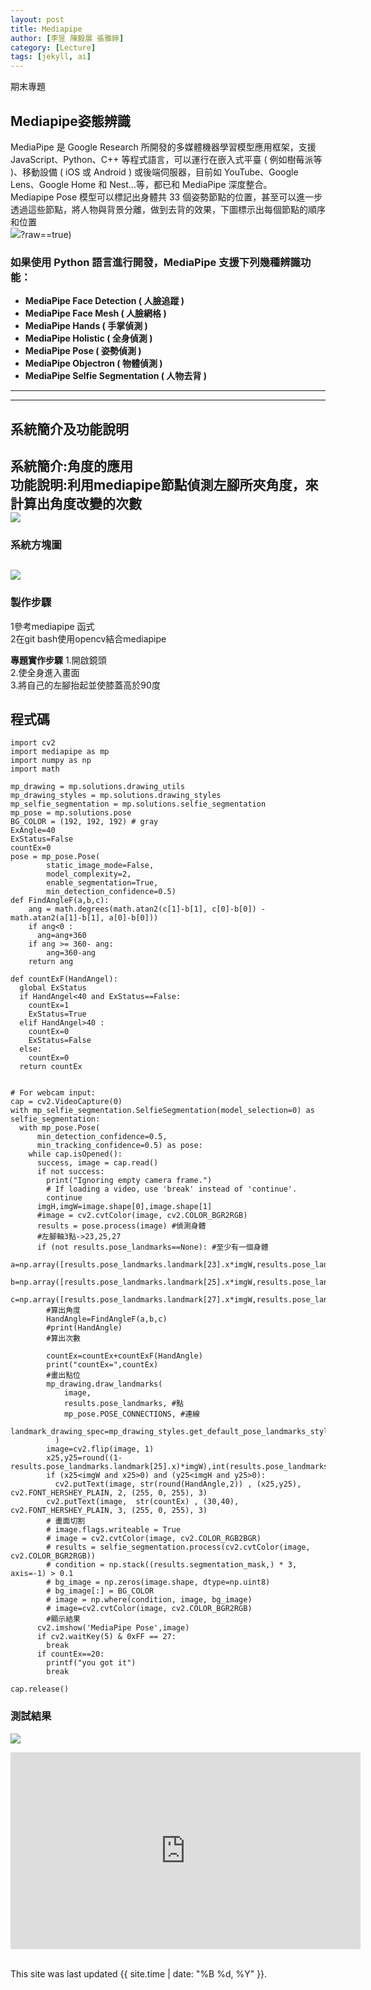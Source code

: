 ```yaml
---
layout: post
title: Mediapipe
author: [李昱 陳毅展 張雅婷]
category: [Lecture]
tags: [jekyll, ai]
---
```


期末專題

## Mediapipe姿態辨識
MediaPipe 是 Google Research 所開發的多媒體機器學習模型應用框架，支援 JavaScript、Python、C++ 等程式語言，可以運行在嵌入式平臺 ( 例如樹莓派等 )、移動設備 ( iOS 或 Android ) 或後端伺服器，目前如 YouTube、Google Lens、Google Home 和 Nest...等，都已和 MediaPipe 深度整合。<br>
Mediapipe Pose 模型可以標記出身體共 33 個姿勢節點的位置，甚至可以進一步透過這些節點，將人物與背景分離，做到去背的效果，下圖標示出每個節點的順序和位置 <br>
![](https://github.com/JULIA1021/AI-course/blob/gh-pages/images/4.jpg)?raw==true)
### 如果使用 Python 語言進行開發，MediaPipe 支援下列幾種辨識功能：
* **MediaPipe Face Detection ( 人臉追蹤 )**<br>
* **MediaPipe Face Mesh ( 人臉網格 )**<br>
* **MediaPipe Hands ( 手掌偵測 )**<br>
* **MediaPipe Holistic ( 全身偵測 )**<br>
* **MediaPipe Pose ( 姿勢偵測 )**<br>
* **MediaPipe Objectron ( 物體偵測 )**<br>
* **MediaPipe Selfie Segmentation ( 人物去背 )**<br>
---
---

## 系統簡介及功能說明
系統簡介:角度的應用   <br>
功能說明:利用mediapipe節點偵測左腳所夾角度，來計算出角度改變的次數   <br>
![](https://github.com/JULIA1021/AI-course/blob/gh-pages/images/2.jpg?raw==true)
---
### 系統方塊圖
![](https://github.com/JULIA1021/AI-course/blob/gh-pages/images/3.jpg?raw==true)
---
### 製作步驟
1參考mediapipe 函式<br>
2在git bash使用opencv結合mediapipe<br>


**專題實作步驟**
1.開啟鏡頭<br>
2.使全身進入畫面<br>
3.將自己的左腳抬起並使膝蓋高於90度<br>

## 程式碼
```
import cv2
import mediapipe as mp
import numpy as np
import math

mp_drawing = mp.solutions.drawing_utils
mp_drawing_styles = mp.solutions.drawing_styles
mp_selfie_segmentation = mp.solutions.selfie_segmentation
mp_pose = mp.solutions.pose
BG_COLOR = (192, 192, 192) # gray
ExAngle=40
ExStatus=False
countEx=0
pose = mp_pose.Pose(
        static_image_mode=False,
        model_complexity=2,
        enable_segmentation=True,
        min_detection_confidence=0.5)
def FindAngleF(a,b,c):    
    ang = math.degrees(math.atan2(c[1]-b[1], c[0]-b[0]) - math.atan2(a[1]-b[1], a[0]-b[0]))
    if ang<0 :
      ang=ang+360
    if ang >= 360- ang:
        ang=360-ang
    return ang

def countExF(HandAngel): 
  global ExStatus
  if HandAngel<40 and ExStatus==False:
    countEx=1
    ExStatus=True
  elif HandAngel>40 :
    countEx=0
    ExStatus=False
  else:
    countEx=0
  return countEx


# For webcam input:
cap = cv2.VideoCapture(0)
with mp_selfie_segmentation.SelfieSegmentation(model_selection=0) as selfie_segmentation:
  with mp_pose.Pose(
      min_detection_confidence=0.5,
      min_tracking_confidence=0.5) as pose:
    while cap.isOpened():
      success, image = cap.read()
      if not success:
        print("Ignoring empty camera frame.")
        # If loading a video, use 'break' instead of 'continue'.
        continue
      imgH,imgW=image.shape[0],image.shape[1]
      #image = cv2.cvtColor(image, cv2.COLOR_BGR2RGB)
      results = pose.process(image) #偵測身體
      #左腳軸3點->23,25,27
      if (not results.pose_landmarks==None): #至少有一個身體
        a=np.array([results.pose_landmarks.landmark[23].x*imgW,results.pose_landmarks.landmark[23].y*imgH])
        b=np.array([results.pose_landmarks.landmark[25].x*imgW,results.pose_landmarks.landmark[25].y*imgH])
        c=np.array([results.pose_landmarks.landmark[27].x*imgW,results.pose_landmarks.landmark[27].y*imgH])
        #算出角度
        HandAngle=FindAngleF(a,b,c)
        #print(HandAngle)
        #算出次數

        countEx=countEx+countExF(HandAngle)
        print("countEx=",countEx)
        #畫出點位
        mp_drawing.draw_landmarks(
            image,
            results.pose_landmarks, #點
            mp_pose.POSE_CONNECTIONS, #連線
            landmark_drawing_spec=mp_drawing_styles.get_default_pose_landmarks_style()
          )
        image=cv2.flip(image, 1)
        x25,y25=round((1-results.pose_landmarks.landmark[25].x)*imgW),int(results.pose_landmarks.landmark[25].y*imgH)
        if (x25<imgW and x25>0) and (y25<imgH and y25>0):
          cv2.putText(image, str(round(HandAngle,2)) , (x25,y25), cv2.FONT_HERSHEY_PLAIN, 2, (255, 0, 255), 3)
        cv2.putText(image,  str(countEx) , (30,40), cv2.FONT_HERSHEY_PLAIN, 3, (255, 0, 255), 3)
        # 畫面切割
        # image.flags.writeable = True
        # image = cv2.cvtColor(image, cv2.COLOR_RGB2BGR)
        # results = selfie_segmentation.process(cv2.cvtColor(image, cv2.COLOR_BGR2RGB))
        # condition = np.stack((results.segmentation_mask,) * 3, axis=-1) > 0.1
        # bg_image = np.zeros(image.shape, dtype=np.uint8)
        # bg_image[:] = BG_COLOR
        # image = np.where(condition, image, bg_image)
        # image=cv2.cvtColor(image, cv2.COLOR_BGR2RGB)
        #顯示結果      
      cv2.imshow('MediaPipe Pose',image)
      if cv2.waitKey(5) & 0xFF == 27:
        break
      if countEx==20:
        printf("you got it")
        break
        
cap.release()
```
### 測試結果
![](https://github.com/JULIA1021/AI-course/blob/gh-pages/images/1.jpg?raw==true)

<iframe width="560" height="315" src="https://youtube.com/embed/NbBt8I_7Q9k" title="YouTube video player" frameborder="0" allow="accelerometer; autoplay; clipboard-write; encrypted-media; gyroscope; picture-in-picture; web-share" allowfullscreen></iframe>


<br />
<br />

This site was last updated {{ site.time | date: "%B %d, %Y" }}.
